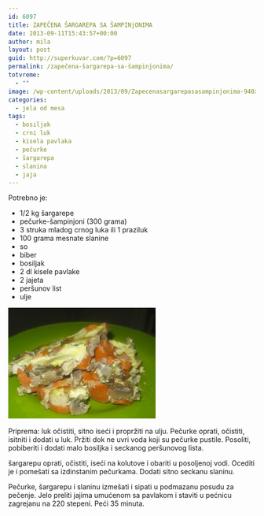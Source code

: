 ```yaml
---
id: 6097
title: ZAPEČENA ŠARGAREPA SA ŠAMPINjONIMA
date: 2013-09-11T15:43:57+00:00
author: mila
layout: post
guid: http://superkuvar.com/?p=6097
permalink: /zapečena-šargarepa-sa-šampinjonima/
totvreme:
  - ""
image: /wp-content/uploads/2013/09/Zapecenasargarepasasampinjonima-940x198.jpg
categories:
  - jela od mesa
tags:
  - bosiljak
  - crni luk
  - kisela pavlaka
  - pečurke
  - šargarepa
  - slanina
  - jaja
---
```

Potrebno je:

  * 1/2 kg šargarepe
  * pečurke-šampinjoni (300 grama)
  * 3 struka mladog crnog luka ili 1 praziluk
  * 100 grama mesnate slanine
  * so
  * biber
  * bosiljak
  * 2 dl kisele pavlake
  * 2 jajeta
  * peršunov list
  * ulje

[<img class="alignnone size-medium wp-image-6099" src="/wp-content/uploads/2013/09/Zapecenasargarepasasampinjonima-300x225.jpg" alt="Zapecenasargarepasasampinjonima" width="300" height="225" />](/wp-content/uploads/2013/09/Zapecenasargarepasasampinjonima.jpg)

Priprema: luk očistiti, sitno iseći i propržiti na ulju. Pečurke oprati, očistiti, isitniti i dodati u luk. Pržiti dok ne uvri voda koji su pečurke pustile. Posoliti, pobiberiti i dodati malo bosiljka i seckanog peršunovog lista.

šargarepu oprati, očistiti, iseći na kolutove i obariti u posoljenoj vodi. Ocediti je i pomešati sa izdinstanim pečurkama. Dodati sitno seckanu slaninu.

Pečurke, šargarepu i slaninu izmešati i sipati u podmazanu posudu za pečenje. Jelo preliti jajima umućenom sa pavlakom i staviti u pećnicu zagrejanu na 220 stepeni. Peći 35 minuta.
